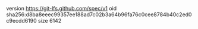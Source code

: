 version https://git-lfs.github.com/spec/v1
oid sha256:d8ba8eeec99357ee188ad7c02b3a64b96fa76c0cee8784b40c2ed0c9ecdd6190
size 6142
